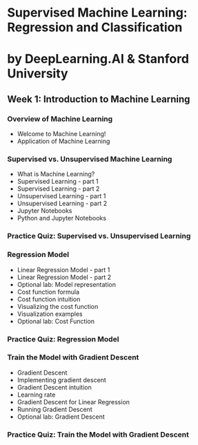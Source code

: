 # Supervised Machine Learning: Regression and Classification 
# by DeepLearning.AI & Stanford University


## Week 1: Introduction to Machine Learning
### Overview of Machine Learning
- Welcome to Machine Learning!
- Application of Machine Learning

### Supervised vs. Unsupervised Machine Learning
- What is Machine Learning?
- Supervised Learning - part 1
- Supervised Learning - part 2
- Unsupervised Learning - part 1
- Unsupervised Learning - part 2
- Jupyter Notebooks
- Python and Jupyter Notebooks

### Practice Quiz: Supervised vs. Unsupervised Learning

### Regression Model
- Linear Regression Model - part 1
- Linear Regression Model - part 2
- Optional lab: Model representation
- Cost function formula
- Cost function intuition
- Visualizing the cost function
- Visualization examples
- Optional lab: Cost Function

### Practice Quiz: Regression Model

### Train the Model with Gradient Descent
- Gradient Descent
- Implementing gradient descent
- Gradient Descent intuition
- Learning rate
- Gradient Descent for Linear Regression
- Running Gradient Descent
- Optional lab: Gradient Descent

### Practice Quiz: Train the Model with Gradient Descent
